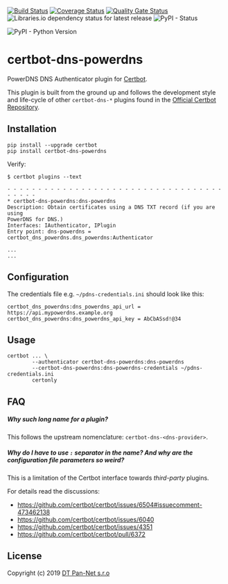 [![Build Status](https://travis-ci.com/pan-net-security/certbot-powerdns.svg?branch=master)](https://travis-ci.com/pan-net-security/certbot-powerdns)
[![Coverage Status](https://coveralls.io/repos/github/pan-net-security/certbot-dns-powerdns/badge.svg?branch=master)](https://coveralls.io/github/pan-net-security/certbot-dns-powerdns?branch=master)
[![Quality Gate Status](https://sonarcloud.io/api/project_badges/measure?project=6cfb0c4728624ebff38afc0b1ef91700795ea9ef&metric=alert_status)](https://sonarcloud.io/dashboard?id=6cfb0c4728624ebff38afc0b1ef91700795ea9ef)
![Libraries.io dependency status for latest release](https://img.shields.io/librariesio/release/github/pan-net-security/certbot-dns-powerdns.svg)
![PyPI - Status](https://img.shields.io/pypi/status/certbot-dns-powerdns.svg)

![PyPI - Python Version](https://img.shields.io/pypi/pyversions/certbot-dns-powerdns.svg)


certbot-dns-powerdns
============

PowerDNS DNS Authenticator plugin for [Certbot](https://certbot.eff.org/).

This plugin is built from the ground up and follows the development style and life-cycle
of other `certbot-dns-*` plugins found in the 
[Official Certbot Repository](https://github.com/certbot/certbot).

Installation
------------

```
pip install --upgrade certbot
pip install certbot-dns-powerdns
```

Verify:

```
$ certbot plugins --text

- - - - - - - - - - - - - - - - - - - - - - - - - - - - - - - - - - - - - - - -
* certbot-dns-powerdns:dns-powerdns
Description: Obtain certificates using a DNS TXT record (if you are using
PowerDNS for DNS.)
Interfaces: IAuthenticator, IPlugin
Entry point: dns-powerdns = certbot_dns_powerdns.dns_powerdns:Authenticator

...
...
```

Configuration
-------------

The credentials file e.g. `~/pdns-credentials.ini` should look like this:

```
certbot_dns_powerdns:dns_powerdns_api_url = https://api.mypowerdns.example.org
certbot_dns_powerdns:dns_powerdns_api_key = AbCbASsd!@34
```

Usage
-----


```
certbot ... \
        --authenticator certbot-dns-powerdns:dns-powerdns  
        --certbot-dns-powerdns:dns-powerdns-credentials ~/pdns-credentials.ini 
        certonly
```

FAQ
-----

##### Why such long name for a plugin?

This follows the upstream nomenclature: `certbot-dns-<dns-provider>`.

##### Why do I have to use `:` separator in the name? And why are the configuration file parameters so weird?

This is a limitation of the Certbot interface towards _third-party_ plugins.

For details read the discussions: 

- https://github.com/certbot/certbot/issues/6504#issuecomment-473462138
- https://github.com/certbot/certbot/issues/6040
- https://github.com/certbot/certbot/issues/4351
- https://github.com/certbot/certbot/pull/6372
 

License
--------

Copyright (c) 2019 [DT Pan-Net s.r.o](https://github.com/pan-net-security)